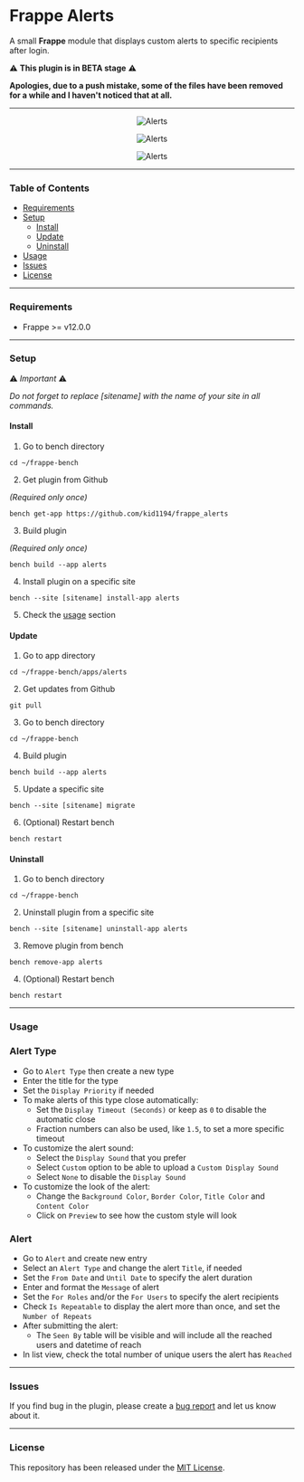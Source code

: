 # Frappe Alerts

A small **Frappe** module that displays custom alerts to specific recipients after login.

⚠️ **This plugin is in BETA stage** ⚠️

**Apologies, due to a push mistake, some of the files have been removed for a while and I haven't noticed that at all.**

---

<p align="center">
    <img src="https://github.com/kid1194/frappe_alerts/blob/main/images/notice-alert-mobile.png?raw=true" alt="Alerts"/>
</p>
<p align="center">
    <img src="https://github.com/kid1194/frappe_alerts/blob/main/images/warning-alert-mobile.png?raw=true" alt="Alerts"/>
</p>
<p align="center">
    <img src="https://github.com/kid1194/frappe_alerts/blob/main/images/urgent-alert-mobile.png?raw=true" alt="Alerts"/>
</p>

---

### Table of Contents
- [Requirements](#requirements)
- [Setup](#setup)
  - [Install](#install)
  - [Update](#update)
  - [Uninstall](#uninstall)
- [Usage](#usage)
- [Issues](#issues)
- [License](#license)

---

### Requirements
- Frappe >= v12.0.0

---

### Setup

⚠️ *Important* ⚠️

*Do not forget to replace [sitename] with the name of your site in all commands.*

#### Install
1. Go to bench directory

```
cd ~/frappe-bench
```

2. Get plugin from Github

*(Required only once)*

```
bench get-app https://github.com/kid1194/frappe_alerts
```

3. Build plugin

*(Required only once)*

```
bench build --app alerts
```

4. Install plugin on a specific site

```
bench --site [sitename] install-app alerts
```

5. Check the [usage](#usage) section

#### Update
1. Go to app directory

```
cd ~/frappe-bench/apps/alerts
```

2. Get updates from Github

```
git pull
```

3. Go to bench directory

```
cd ~/frappe-bench
```

4. Build plugin

```
bench build --app alerts
```

5. Update a specific site

```
bench --site [sitename] migrate
```

6. (Optional) Restart bench

```
bench restart
```

#### Uninstall
1. Go to bench directory

```
cd ~/frappe-bench
```

2. Uninstall plugin from a specific site

```
bench --site [sitename] uninstall-app alerts
```

3. Remove plugin from bench

```
bench remove-app alerts
```

4. (Optional) Restart bench

```
bench restart
```

---

### Usage
### Alert Type
- Go to `Alert Type` then create a new type
- Enter the title for the type
- Set the `Display Priority` if needed
- To make alerts of this type close automatically:
  - Set the `Display Timeout (Seconds)` or keep as `0` to disable the automatic close
  - Fraction numbers can also be used, like `1.5`, to set a more specific timeout
- To customize the alert sound:
  - Select the `Display Sound` that you prefer
  - Select `Custom` option to be able to upload a `Custom Display Sound`
  - Select `None` to disable the `Display Sound`
- To customize the look of the alert:
  - Change the `Background Color`, `Border Color`, `Title Color` and `Content Color`
  - Click on `Preview` to see how the custom style will look

### Alert
- Go to `Alert` and create new entry
- Select an `Alert Type` and change the alert `Title`, if needed
- Set the `From Date` and `Until Date` to specify the alert duration
- Enter and format the `Message` of alert
- Set the `For Roles` and/or the `For Users` to specify the alert recipients
- Check `Is Repeatable` to display the alert more than once, and set the `Number of Repeats`
- After submitting the alert:
  - The `Seen By` table will be visible and  will include all the reached users and datetime of reach
- In list view, check the total number of unique users the alert has `Reached`

---

### Issues
If you find bug in the plugin, please create a [bug report](https://github.com/kid1194/frappe_alerts/issues/new?assignees=kid1194&labels=bug&template=bug_report.md&title=%5BBUG%5D) and let us know about it.

---

### License
This repository has been released under the [MIT License](https://github.com/kid1194/frappe_alerts/blob/main/LICENSE).
